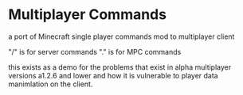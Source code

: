 # Multiplayer Commands
a port of Minecraft single player commands mod to multiplayer client

"/" is for server commands 
"." is for MPC commands

this exists as a demo for the problems that exist in alpha multiplayer versions a1.2.6 and lower and how it is vulnerable to player data manimlation on the client.
